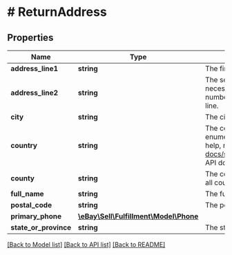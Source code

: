 # # ReturnAddress

## Properties

Name | Type | Description | Notes
------------ | ------------- | ------------- | -------------
**address_line1** | **string** | The first line of the street address. | [optional]
**address_line2** | **string** | The second line of the street address. This line is not always necessarily, but is often used for apartment number or suite number, or other relevant information that can not fit on the first line. | [optional]
**city** | **string** | The city of the return address. | [optional]
**country** | **string** | The country&#39;s two-digit, ISO 3166-1 country code. See the enumeration type for a country&#39;s value. For implementation help, refer to &lt;a href&#x3D;&#39;https://developer.ebay.com/api-docs/sell/fulfillment/types/ba:CountryCodeEnum&#39;&gt;eBay API documentation&lt;/a&gt; | [optional]
**county** | **string** | The county of the return address. Counties are not applicable to all countries. | [optional]
**full_name** | **string** | The full name of return address owner. | [optional]
**postal_code** | **string** | The postal code of the return address. | [optional]
**primary_phone** | [**\eBay\Sell\Fulfillment\Model\Phone**](Phone.md) |  | [optional]
**state_or_province** | **string** | The state or province of the return address. | [optional]

[[Back to Model list]](../../README.md#models) [[Back to API list]](../../README.md#endpoints) [[Back to README]](../../README.md)

